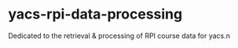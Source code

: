 # yacs-rpi-data-processing
Dedicated to the retrieval &amp; processing of RPI course data for yacs.n
